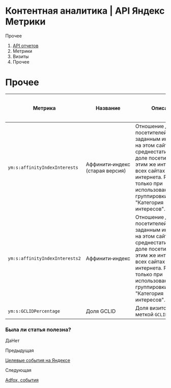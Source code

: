 # Контентная аналитика | API Яндекс Метрики

Прочее

  1. [API отчетов](../../index.md)
  2. Метрики
  3. Визиты
  4. Прочее

# Прочее

**Метрика** |  **Название** |  **Описание** |  **Тип** |  **Возможность фильтрации** |  **Минимальная дата для создания отчета**  
---|---|---|---|---|---  
`ym:s:affinityIndexInterests` |  Аффинити‑индекс (старая версия) |  Отношение доли посетителей с заданным интересом на этом сайте к среднестатистической доле посетителей с этим же интересом на всех сайтах интернета. Разрешена только при использовании группировки "Категория интересов". |  `affinity` |  нет |  2012-03-12  
`ym:s:affinityIndexInterests2` |  Аффинити‑индекс |  Отношение доли посетителей с заданным интересом на этом сайте к среднестатистической доле посетителей с этим же интересом на всех сайтах интернета. Разрешена только при использовании группировки "Категория интересов". |  `affinity` |  нет |  2018-09-01  
`ym:s:GCLIDPercentage` |  Доля GCLID |  Доля визитов с меткой `GCLID`. |  `percents` |  есть |  2013-09-01  
  
### Была ли статья полезна?

ДаНет

Предыдущая

[Целевые события на Яндексе](vacuum.md)

Следующая

[Adfox, события](adfox_events.md)